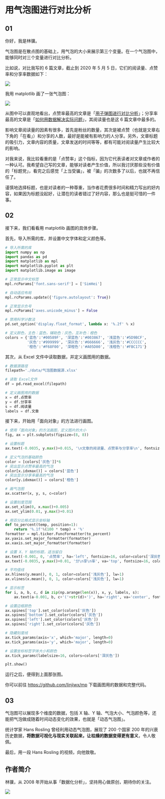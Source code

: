 #  用气泡图进行对比分析

## 01

你好，我是林骥。

气泡图是在散点图的基础上，用气泡的大小来展示第三个变量。在一个气泡图中，能够同时对三个变量进行对比分析。

比如说，对比我写的 6 篇文章，截止到 2020 年 5 月 5 日，它们的阅读量、点赞率和分享率数据如下：

![ ](https://tva1.sinaimg.cn/large/007S8ZIlgy1gehemezxo0j30ls0ce0uo.jpg)

我用 matplotlib 画了一张气泡图：

![ ](https://tva1.sinaimg.cn/large/007S8ZIlgy1gehkyqo6f0j30wl0u0aeu.jpg)

从图中可以直观地看出，点赞率最高的文章是「[用子弹图进行对比分析](https://mp.weixin.qq.com/s/UGugJfL-cAa3ryP15VrmjQ)」；分享率最高的文章是「[如何用数据解决实际问题](https://mp.weixin.qq.com/s/yKOSjyKTDP-Q0nTkxVprJQ)」，其阅读量也是这 6 篇文章中最多的。

影响文章阅读量的因素有很多，首先是粉丝的数量，其次是被点赞（也就是文章右下角的「在看」）和分享的人数，最好是能被有影响力的人分享。另外，文章标题的吸引力，文章内容的质量，文章发送的时间等等，都有可能对阅读量产生比较大的影响。

对我来说，我比较看重的是「点赞率」这个指标，因为它代表读者对文章或作者的一种认可。我希望自己写的文章，能够对读者产生价值，所以我讨厌那些没有价值的「标题党」，看完之后感觉「上当受骗」，被「骗」的次数多了以后，也就不再信任了。

谨慎地选择标题，也是对读者的一种尊重，当作者花费很多时间和精力写出的好内容，如果因为标题没起好，让潜在的读者错过了好内容，那么也是挺可惜的一件事。



## 02

接下来，我们看看用 matplotlib 画图的具体步骤。

首先，导入所需的库，并设置中文字体和定义颜色等。

```python
# 导入所需的库
import numpy as np
import pandas as pd
import matplotlib as mpl
import matplotlib.pyplot as plt
import matplotlib.image as image

# 正常显示中文标签
mpl.rcParams['font.sans-serif'] = ['SimHei']

# 自动适应布局
mpl.rcParams.update({'figure.autolayout': True})

# 正常显示负号
mpl.rcParams['axes.unicode_minus'] = False

# 禁用科学计数法
pd.set_option('display.float_format', lambda x: '%.2f' % x) 

# 定义颜色，主色：蓝色，辅助色：灰色，互补色：橙色
colors = {'蓝色':'#00589F', '深蓝色':'#003867', '浅蓝色':'#5D9BCF',
          '灰色':'#999999', '深灰色':'#666666', '浅灰色':'#CCCCCC',
          '橙色':'#F68F00', '深橙色':'#A05D00', '浅橙色':'#FBC171'}
```

其次，从 Excel 文件中读取数据，并定义画图用的数据。

```python
# 数据源路径
filepath='./data/气泡图数据源.xlsx'

# 读取 Excel文件
df = pd.read_excel(filepath)

# 定义画图用的数据
x = df.点赞率
y = df.分享率
s = df.阅读量
labels = df.文章
```

接下来，开始用「面向对象」的方法进行画图。

```python
# 使用「面向对象」的方法画图，定义图片的大小
fig, ax = plt.subplots(figsize=(8, 8))

# 设置标题
ax.text(-0.0035, y.max()+0.015, '\n文章的阅读量、点赞率与分享率\n', fontsize=26, color=colors['深灰色'])

# 定义气泡的基础颜色
color = [colors['灰色']]*6
# 突出显示点赞率最高的气泡
color[x.idxmax()] = colors['蓝色']
# 突出显示分享率最高的气泡
color[y.idxmax()] = colors['橙色']

# 画气泡图
ax.scatter(x, y, s, c=color)

# 设置刻度范围
ax.set_xlim(0, x.max()+0.005)
ax.set_ylim(0.01, y.max()+0.01)

# 用百分比格式显示坐标轴
def to_percent(temp, position=1):
    return '%.1f'%(100 * temp) + '%'
formatter = mpl.ticker.FuncFormatter(to_percent)
ax.yaxis.set_major_formatter(formatter)
ax.xaxis.set_major_formatter(formatter)

# 设置 X、Y 轴的标题，适当留白
ax.text(-0.001, 0, '点赞率', ha='left', fontsize=16, color=colors['深灰色'])
ax.text(-0.0035, y.max()+0.01, '分\n享\n率', va='top', fontsize=16, color=colors['深灰色'])

# 平均值线
ax.hlines(y.mean(), 0, 1, color=colors['浅灰色'], lw=1)
ax.vlines(x.mean(), 0, 1, color=colors['浅灰色'], lw=1)

# 显示标签
for i, a, b, c, d in zip(np.arange(len(x)), x, y, labels, s):
    ax.text(a-0.001, b, c+'('+str(d)+')', ha='right', va='center', fontsize=15, color=color[i])

# 设置边框颜色
ax.spines['top'].set_color(colors['灰色'])
ax.spines['bottom'].set_color(colors['灰色'])
ax.spines['left'].set_color(colors['灰色'])
ax.spines['right'].set_color(colors['灰色'])

# 隐藏刻度线
ax.tick_params(axis='x', which='major', length=0)
ax.tick_params(axis='y', which='major', length=0)

# 设置坐标标签字体大小和颜色
ax.tick_params(labelsize=16, colors=colors['深灰色'])

plt.show()
```

运行之后，便得到上面那张图。

你可以前往 https://github.com/linjiwx/mp 下载画图用的数据和完整代码。



## 03

气泡图可以展现多个维度的数据，包括 X 轴、Y 轴、气泡大小、气泡颜色等，还能把气泡做成随着时间动态变化的效果，也就是「动态气泡图」。

统计学家 Hans Rosling 曾经利用动态气泡图，展现了 200 个国家 200 年的兴衰历史数据，**将数据可视化与现实关联起来，让枯燥的数据变得更有意义**，令人敬佩。

最后，用一段 Hans Rosling 的视频，向他致敬。





##  作者简介

林骥，从 2008 年开始从事「数据化分析」，坚持用心做原创，期待你的关注。



![ ](https://tva1.sinaimg.cn/large/007S8ZIlgy1gefb1hj9krj30pv0b00u8.jpg)

